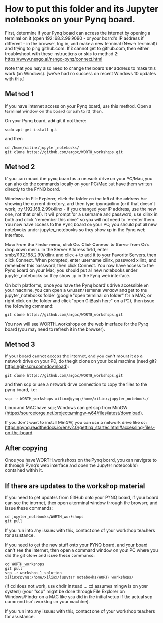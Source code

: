 # How to put this folder and its Jupyter notebooks on your Pynq board.

First, determine if your Pynq board can access the internet by opening a terminal on it (open 192.168.2.99:9090 - or your board's IP address if different - in the browser, log in, and make a new terminal (New->Terminal)) and trying to ping github.com. If it cannot get to github.com, then either troubleshoot with these instructions or skip to method 2:
    https://www.nengo.ai/nengo-pynq/connect.html 

Note that you may also need to change the board's IP address to make this work (on Windows). [we've had no success on recent Windows 10 updates with this.]

## Method 1

If you have internet access on your Pynq board, use this method. Open a terminal window on the board (or ssh to it), then:

On your Pynq board, add git if not there:

    sudo apt-get install git

and then

    cd /home/xilinx/jupyter_notebooks/
    git clone https://github.com/argoc/WORTH_workshops.git

## Method 2

If you can mount the pynq board as a network drive on your PC/Mac, you can also do the commands locally on your PC/Mac but have them written directly to the PYNQ board.

Windows: in File Explorer, click the folder on the left of the address bar showing the current directory, and then type \\pynq\\xilinx (or if that doesn't work, try \\192.168.2.99\xilinx - if you changed your IP address, use the new one, not that one!). It will prompt for a username and password, use xilinx in both and click "remember this drive" so you will not need to re-enter them.  
You now have access to the Pynq board on your PC; you should put all new notebooks under jupyter_notebooks so they show up in the Pynq web interface.

Mac: 
From the Finder menu, click Go. Click Connect to Server from Go’s drop down menu.
In the Server Address field, enter smb://192.168.2.99/xilinx
and click + to add it to your Favorite Servers, then click Connect. 
When prompted, enter username xilinx, password xilinx, and remember this password, then click Connect.
You now have access to the Pynq board on your Mac; you should put all new notebooks under jupyter_notebooks so they show up in the Pynq web interface.

On both platforms, once you have the Pynq board's drive accessible on your machine, you can open a GitBash/Terminal window and get to the jupyter_notebooks folder (google "open terminal on folder" for a MAC, or right click on the folder and click "open GitBash here" on a PC), then issue the following command:

    git clone https://github.com/argoc/WORTH_workshops.git

You now will see WORTH_workshops on the web interface for the Pynq board (you may need to refresh it in the browser).

## Method 3

If your board cannot access the internet, and you can't mount it as a network drive on your PC, do the git clone on your local machine (need git? https://git-scm.com/download):

    git clone https://github.com/argoc/WORTH_workshops.git

and then scp or use a network drive connection to copy the files to the pynq board, i.e.:

    scp -r WORTH_workshops xilinx@pynq:/home/xilinx/jupyter_notebooks/

Linux and MAC have scp; Windows can get scp from MinGW (https://sourceforge.net/projects/mingw-w64/files/latest/download). 

If you don't want to install MinGW, you can use a network drive like so: https://pynq.readthedocs.io/en/v2.0/getting_started.html#accessing-files-on-the-board

## After copying

Once you have WORTH_workshops on the Pynq board, you can navigate to it through Pynq's web interface and open the Jupyter notebook(s) contained within it.


## If there are updates to the workshop material<a name="update"></a>

If you need to get updates from GitHub onto your PYNQ board, if your board can see the internet, then open a terminal window through the browser, and issue these commands:

    cd jupyter_notebooks/WORTH_workshops
    git pull

If you run into any issues with this, contact one of your workshop teachers for assistance.

If you need to get the new stuff onto your PYNQ board, and your board can't see the internet, then open a command window on your PC where you did the git clone and issue these commands:

    cd WORTH_workshops
    git pull
    scp -r workshop_1_solution xilinx@pynq:/home/xilinx/jupyter_notebooks/WORTH_workshops/

(if cd does not work, use chdir instead ... cd assumes mingw is on your system)
(your "scp" might be done through File Explorer on Windows/Finder on a MAC like you did in the initial setup if the actual scp command isn't working on your machine).

If you run into any issues with this, contact one of your workshop teachers for assistance. 
